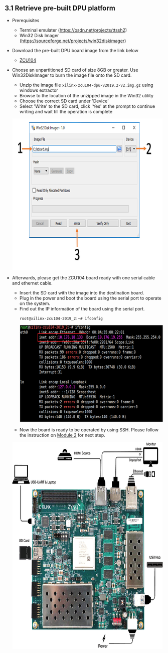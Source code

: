 3.1 Retrieve pre-built DPU platform
-----------------------
* Prerequisites
  * Terminal emulater (https://osdn.net/projects/ttssh2)
  * Win32 Disk Imager (https://sourceforge.net/projects/win32diskimager)
 
* Download the pre-built DPU board image from the link below

  * [ZCU104](https://www.xilinx.com/bin/public/openDownload?filename=xilinx-zcu104-dpu-v2019.2-v2.img.gz) 

* Choose an unpartitioned SD card of size 8GB or greater. Use Win32DiskImager to burn the image file onto the SD card.
  * Unzip the image file ``xilinx-zcu104-dpu-v2019.2-v2.img.gz`` using windows extractor
  * Browse to the location of the unzipped image in the Win32 utility
  * Choose the correct SD card under 'Device'
  * Select 'Write' to the SD card, click 'Yes' at the prompt to continue writing and wait till the operation is complete
  
  <p align="left">
  <img width="720" height="482" src="images/win32.png">
  </p>
  
* Afterwards, please get the ZCU104 board ready with one serial cable and ethernet cable.
  * Insert the SD card with the image into the destination board.
  * Plug in the power and boot the board using the serial port to operate on the system.
  * Find out the IP information of the board using the serial port. 
    ```
    root@xilinx-zcu104-2019_2:~# ifconfig 
    ```
    <p align="left">
    <img width="600" height="308" src="images/IP.png">
    </p>
  * Now the board is ready to be operated by using SSH. Please follow the instruction on [Module 2](https://gitenterprise.xilinx.com/swm/Vitis-In-Depth-Tutorial/tree/master/Machine_Learning_Tutorial/Section_3-Basic/Module_2) for next step. 
  <p align="left">
  <img width="720" height="660" src="images/ZCU104.png">
  </p>
